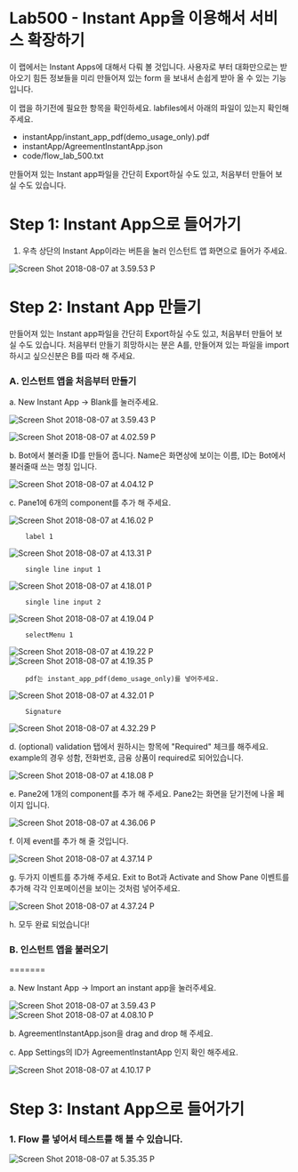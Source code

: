 Lab500 - Instant App을 이용해서 서비스 확장하기
=======

이 랩에서는 Instant Apps에 대해서 다뤄 볼 것입니다. 사용자로 부터 대화만으로는 받아오기 힘든 정보들을 미리 만들어져 있는 form 을 보내서 손쉽게 받아 올 수 있는 기능입니다. 

이 랩을 하기전에 필요한 항목을 확인하세요. labfiles에서 아래의 파일이 있는지 확인해주세요.

- instantApp/instant_app_pdf(demo_usage_only).pdf
- instantApp/AgreementInstantApp.json
- code/flow_lab_500.txt

만들어져 있는 Instant app파일을 간단히 Export하실 수도 있고, 처음부터 만들어 보실 수도 있습니다. 

**Step 1: Instant App으로 들어가기**
=======

1. 우측 상단의 Instant App이라는 버튼을 눌러 인스턴트 앱 화면으로 들어가 주세요. 

![Screen Shot 2018-08-07 at 3.59.53 P](media/15336223095314/Screen%20Shot%202018-08-07%20at%203.59.53%20PM.png)


**Step 2: Instant App 만들기**
=======

만들어져 있는 Instant app파일을 간단히 Export하실 수도 있고, 처음부터 만들어 보실 수도 있습니다. 처음부터 만들기 희망하시는 분은 A를, 만들어져 있는 파일을 import 하시고 싶으신분은 B를 따라 해 주세요. 


### A. 인스턴트 앱을 처음부터 만들기  

a. New Instant App -> Blank를 눌러주세요.

![Screen Shot 2018-08-07 at 3.59.43 P](media/15336223095314/Screen%20Shot%202018-08-07%20at%203.59.43%20PM.png)


![Screen Shot 2018-08-07 at 4.02.59 P](media/15336223095314/Screen%20Shot%202018-08-07%20at%204.02.59%20PM.png)

b. Bot에서 불러줄 ID를 만들어 줍니다. Name은 화면상에 보이는 이름, ID는 Bot에서 불러줄때 쓰는 명칭 입니다. 

![Screen Shot 2018-08-07 at 4.04.12 P](media/15336223095314/Screen%20Shot%202018-08-07%20at%204.04.12%20PM.png)

c. Pane1에 6개의 component를 추가 해 주세요. 

![Screen Shot 2018-08-07 at 4.16.02 P](media/15336223095314/Screen%20Shot%202018-08-07%20at%204.16.02%20PM.png)


        label 1
        
![Screen Shot 2018-08-07 at 4.13.31 P](media/15336223095314/Screen%20Shot%202018-08-07%20at%204.13.31%20PM.png)

        single line input 1

![Screen Shot 2018-08-07 at 4.18.01 P](media/15336223095314/Screen%20Shot%202018-08-07%20at%204.18.01%20PM.png)

        single line input 2

![Screen Shot 2018-08-07 at 4.19.04 P](media/15336223095314/Screen%20Shot%202018-08-07%20at%204.19.04%20PM.png)

        selectMenu 1
        
![Screen Shot 2018-08-07 at 4.19.22 P](media/15336223095314/Screen%20Shot%202018-08-07%20at%204.19.22%20PM.png)
![Screen Shot 2018-08-07 at 4.19.35 P](media/15336223095314/Screen%20Shot%202018-08-07%20at%204.19.35%20PM.png)

        pdf는 instant_app_pdf(demo_usage_only)를 넣어주세요.

![Screen Shot 2018-08-07 at 4.32.01 P](media/15336223095314/Screen%20Shot%202018-08-07%20at%204.32.01%20PM.png)
     
        Signature 

![Screen Shot 2018-08-07 at 4.32.29 P](media/15336223095314/Screen%20Shot%202018-08-07%20at%204.32.29%20PM.png)

     
d. (optional) validation 탭에서 원하시는 항목에 "Required" 체크를 해주세요. example의 경우 성함, 전화번호, 금융 상품이 required로 되어있습니다.
        
![Screen Shot 2018-08-07 at 4.18.08 P](media/15336223095314/Screen%20Shot%202018-08-07%20at%204.18.08%20PM.png)

e. Pane2에 1개의 component를 추가 해 주세요. Pane2는 화면을 닫기전에 나올 페이지 입니다. 

![Screen Shot 2018-08-07 at 4.36.06 P](media/15336223095314/Screen%20Shot%202018-08-07%20at%204.36.06%20PM.png)

f. 이제  event를 추가 해 줄 것입니다. 

![Screen Shot 2018-08-07 at 4.37.14 P](media/15336223095314/Screen%20Shot%202018-08-07%20at%204.37.14%20PM.png)

g. 두가지 이벤트를 추가해 주세요. Exit to Bot과 Activate and Show Pane 이벤트를 추가해 각각 인포메이션을 보이는 것처럼 넣어주세요. 

![Screen Shot 2018-08-07 at 4.37.24 P](media/15336223095314/Screen%20Shot%202018-08-07%20at%204.37.24%20PM.png)

h. 모두 완료 되었습니다!

### B. 인스턴트 앱을 불러오기
=======

a. New Instant App -> Import an instant app을 눌러주세요. 

![Screen Shot 2018-08-07 at 3.59.43 P](media/15336223095314/Screen%20Shot%202018-08-07%20at%203.59.43%20PM.png)
![Screen Shot 2018-08-07 at 4.08.10 P](media/15336223095314/Screen%20Shot%202018-08-07%20at%204.08.10%20PM.png)

b. AgreementInstantApp.json을 drag and drop 해 주세요.

c. App Settings의 ID가 AgreementInstantApp 인지 확인 해주세요. 

![Screen Shot 2018-08-07 at 4.10.17 P](media/15336223095314/Screen%20Shot%202018-08-07%20at%204.10.17%20PM.png)

**Step 3: Instant App으로 들어가기**
=======

### 1. Flow 를 넣어서 테스트를 해 볼 수 있습니다. 

![Screen Shot 2018-08-07 at 5.35.35 P](media/15336223095314/Screen%20Shot%202018-08-07%20at%205.35.35%20PM.png)



